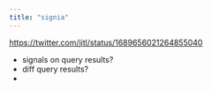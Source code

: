 ```yaml
---
title: "signia"
---
```


https://twitter.com/jitl/status/1689656021264855040

- signals on query results?
- diff query results?
- 
